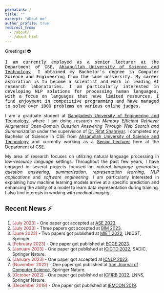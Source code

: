 ```yaml
---
permalink: /
title: ""
excerpt: "About me"
author_profile: true
redirect_from: 
  - /about/
  - /about.html
---
```


<span style="color:black">Greetings! 👽</span>

<p style="text-align:justify; color:black; font-family:Courier New">I am currently employed as a senior lecturer at the Department of CSE, 
<a href="https://aust.edu/">Ahsanullah University of Science and Technology</a>. I obtained my Bachelor's degree in Computer Science and 
Engineering from the same university. My career aspiration is to become a scientist and work in leading AI research laboratories. 
I am particularly interested in developing NLP solutions for processing human languages, with a focus on languages that have limited 
resources. I find enjoyment in competitive programming and have managed to solve over 1000 problems on various online judges.</p>


<p style="text-align:justify">I am a graduate student at <a href="https://www.buet.ac.bd/">Bangladesh University of Engineering and Technology</a>, 
where I am doing research on <em>Memory Efficient Retriever Augmented Open-Domain Question Answering Through Web Search and Summarization</em> under the supervision of <a href="https://cse.buet.ac.bd/faculty_list/detail/rifat">Dr. Rifat Shahriyar</a>.
I completed my Bachelor of Science in CSE from <a href="https://aust.edu/">Ahsanullah University of Science and Technology</a> and 
currently working as a <a href="https://aust.edu/cse/faculty_member/mr_g_m_shahariar">Senior Lecturer</a> here at the Department of CSE.</p>

<p style="text-align:justify">My area of research focuses on utilizing natural language processing in <em>low-resource language</em> settings. 
Throughout the past few years, I have engaged in several projects focused on <em>natural language generation</em>, <em>question answering</em>, 
<em>summarization</em>, <em>representation learning</em>, <em>NLP applications</em> and <em>software engineering</em>. 
I am particularly interested in explaining how machine learning models arrive at a specific prediction and 
enhancing the ability of a model to learn data representation during training. I also find interests in working with <em>medical imaging</em>.</p>


## Recent News ⚡
1. <span style="color:brown">[July 2023]</span> - One paper got accepted at [ASE 2023](https://conf.researchr.org/track/ase-2023/ase-2023-papers).
2. <span style="color:brown">[July 2023]</span> - Three papers got accepted at [BIM 2023](https://confbim.com/).
3. <span style="color:brown">[June 2023]</span> -  Two papers got published at [MIET 2022](https://link.springer.com/book/10.1007/978-3-031-34622-4), LNICST, Springer.
4. <span style="color:brown">[February 2023]</span> -  One paper got published at [ECCE 2023](https://webs.cuet.ac.bd/ecce/).
5. <span style="color:brown">[January 2023]</span> -  One paper got published at [ICICTD 2022](https://link.springer.com/book/10.1007/978-981-19-7528-8), SADIC, Springer Nature.
6. <span style="color:brown">[January 2023]</span> -  One paper got accepted at [ICNLP 2023](http://www.icnlp.net/index.html).
7. <span style="color:brown">[November 2022]</span> -  One paper got published at [Iran Journal of Computer Science](https://www.springer.com/journal/42044), Springer Nature.
8. <span style="color:brown">[October 2022]</span> -  One paper got published at [ICFIRB 2022](https://link.springer.com/book/10.1007/978-981-19-2445-3), LNNS, Springer Nature.
9. <span style="color:brown">[December 2019]</span> -  One paper got published at [IEMCON 2019](https://ieee-iemcon.org/ieee-iemcon-2019-2/).
